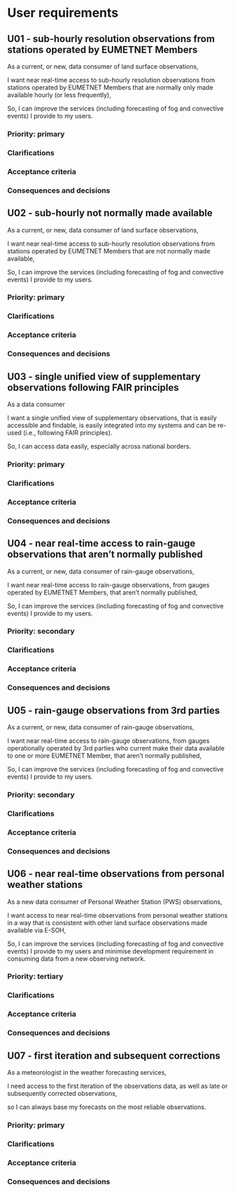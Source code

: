 # User requirements

## U01 - sub-hourly resolution observations from stations operated by EUMETNET Members

As a current, or new, data consumer of land surface observations,

I want near real-time access to sub-hourly resolution observations from stations operated by EUMETNET Members that are normally only made available hourly (or less frequently),

So, I can improve the services (including forecasting of fog and convective events) I provide to my users.

### Priority: primary

### Clarifications

### Acceptance criteria

### Consequences and decisions

## U02 - sub-hourly not normally made available

As a current, or new, data consumer of land surface observations,

I want near real-time access to sub-hourly resolution observations from stations operated by EUMETNET Members that are not normally made available,

So, I can improve the services (including forecasting of fog and convective events) I provide
to my users.

### Priority: primary

### Clarifications

### Acceptance criteria

### Consequences and decisions

## U03 - single unified view of supplementary observations following FAIR principles

As a data consumer

I want a single unified view of supplementary observations, that is easily accessible and findable, is easily integrated into my systems and can be re-used (i.e., following FAIR principles).

So, I can access data easily, especially across national borders.

### Priority: primary

### Clarifications

### Acceptance criteria

### Consequences and decisions

## U04 - near real-time access to rain-gauge observations that aren’t normally published

As a current, or new, data consumer of rain-gauge observations,

I want near real-time access to rain-gauge observations, from gauges operated by EUMETNET Members, that aren’t normally published,

So, I can improve the services (including forecasting of fog and convective events) I provide
to my users.

### Priority: secondary

### Clarifications

### Acceptance criteria

### Consequences and decisions

## U05 - rain-gauge observations from 3rd parties

As a current, or new, data consumer of rain-gauge observations,

I want near real-time access to rain-gauge observations, from gauges operationally operated by 3rd parties who current make their data available to one or more EUMETNET Member, that aren’t normally published,

So, I can improve the services (including forecasting of fog and convective events) I provide to my users.

### Priority: secondary

### Clarifications

### Acceptance criteria

### Consequences and decisions

## U06 - near real-time observations from personal weather stations

As a new data consumer of Personal Weather Station (PWS) observations,

I want access to near real-time observations from personal weather stations in a way that is consistent with other land surface observations made available via E-SOH,

So, I can improve the services (including forecasting of fog and convective events) I provide to my users and minimise development requirement in consuming data from a new observing network.

### Priority: tertiary

### Clarifications

### Acceptance criteria

### Consequences and decisions

## U07 - first iteration and subsequent corrections

As a meteorologist in the weather forecasting services,

I need access to the first iteration of the observations data, as well as late or subsequently corrected observations,

so I can always base my forecasts on the most reliable observations.

### Priority: primary

### Clarifications

### Acceptance criteria

### Consequences and decisions


